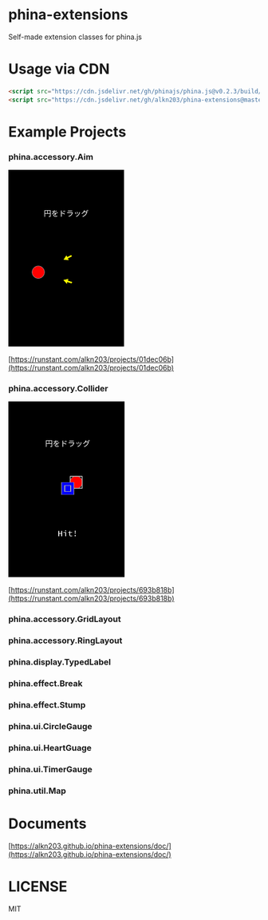 # phina-extensions
Self-made extension classes for phina.js

# Usage via CDN

```html
<script src="https://cdn.jsdelivr.net/gh/phinajs/phina.js@v0.2.3/build/phina.js"></script>
<script src="https://cdn.jsdelivr.net/gh/alkn203/phina-extensions@master/build/phina-extensions.min.js"></script>
```

# Example Projects
### phina.accessory.Aim

![aim-sample](/images/aim-sample.png)


[https://runstant.com/alkn203/projects/01dec06b](https://runstant.com/alkn203/projects/01dec06b)

### phina.accessory.Collider

![aim-sample](/images/collider-sample.png)

[https://runstant.com/alkn203/projects/693b818b](https://runstant.com/alkn203/projects/693b818b)

### phina.accessory.GridLayout

### phina.accessory.RingLayout

### phina.display.TypedLabel

### phina.effect.Break

### phina.effect.Stump

### phina.ui.CircleGauge

### phina.ui.HeartGuage

### phina.ui.TimerGauge

### phina.util.Map

# Documents
[https://alkn203.github.io/phina-extensions/doc/](https://alkn203.github.io/phina-extensions/doc/)

# LICENSE
MIT
